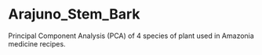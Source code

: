 # Arajuno_Stem_Bark
Principal Component Analysis (PCA) of 4 species of plant used in Amazonia medicine recipes.
